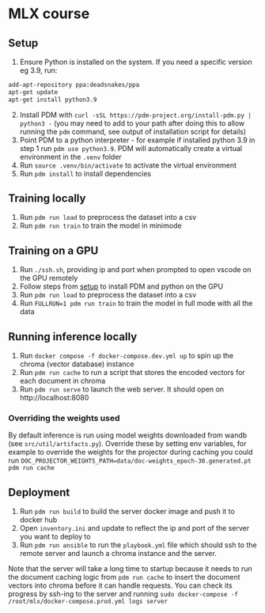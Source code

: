 # MLX course

## Setup

1. Ensure Python is installed on the system. If you need a specific version eg 3.9, run:
```bash
add-apt-repository ppa:deadsnakes/ppa
apt-get update
apt-get install python3.9
```
2. Install PDM with `curl -sSL https://pdm-project.org/install-pdm.py | python3 -` (you may need to add to your path after doing this to allow running the `pdm` command, see output of installation script for details)
3. Point PDM to a python interpreter - for example if installed python 3.9 in step 1 run `pdm use python3.9`. PDM will automatically create a virtual environment in the `.venv` folder
4. Run `source .venv/bin/activate` to activate the virtual environment
5. Run `pdm install` to install dependencies

## Training locally

1. Run `pdm run load` to preprocess the dataset into a csv
2. Run `pdm run train` to train the model in minimode

## Training on a GPU

1. Run `./ssh.sh`, providing ip and port when prompted to open vscode on the GPU remotely
2. Follow steps from [setup](#setup) to install PDM and python on the GPU
3. Run `pdm run load` to preprocess the dataset into a csv
4. Run `FULLRUN=1 pdm run train` to train the model in full mode with all the data

## Running inference locally

1. Run `docker compose -f docker-compose.dev.yml up` to spin up the chroma (vector database) instance
2. Run `pdm run cache` to run a script that stores the encoded vectors for each document in chroma
3. Run `pdm run serve` to launch the web server. It should open on http://localhost:8080

### Overriding the weights used

By default inference is run using model weights downloaded from wandb (see `src/util/artifacts.py`). Override these by setting env variables, for example to override the weights for the projector during caching you could run `DOC_PROJECTOR_WEIGHTS_PATH=data/doc-weights_epoch-30.generated.pt pdm run cache`

## Deployment

1. Run `pdm run build` to build the server docker image and push it to docker hub
2. Open `inventory.ini` and update to reflect the ip and port of the server you want to deploy to
3. Run `pdm run ansible` to run the `playbook.yml` file which should ssh to the remote server and launch a chroma instance and the server. 

Note that the server will take a long time to startup because it needs to run the document caching logic from `pdm run cache` to insert the document vectors into chroma before it can handle requests. You can check its progress by ssh-ing to the server and running `sudo docker-compose -f /root/mlx/docker-compose.prod.yml logs server`
